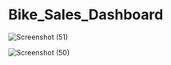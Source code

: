 # Bike_Sales_Dashboard

![Screenshot (51)](https://github.com/Abdelrahman-Tartour/Bike_Sales_Dashboard/assets/173010672/2be3a77e-ca93-4415-8a4d-cbc410900480)


![Screenshot (50)](https://github.com/Abdelrahman-Tartour/Bike_Sales_Dashboard/assets/173010672/67648cee-ecd0-4c9e-a2bf-4bc7e4f05951)
